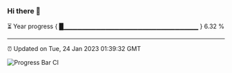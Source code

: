 ### Hi there 👋

⏳ Year progress { █▁▁▁▁▁▁▁▁▁▁▁▁▁▁▁▁▁▁▁▁▁▁▁▁▁▁▁▁▁ } 6.32 %

---

⏰ Updated on Tue, 24 Jan 2023 01:39:32 GMT

![Progress Bar CI](https://github.com/ZhaoGui/ZhaoGui/workflows/Progress%20Bar%20CI/badge.svg)
